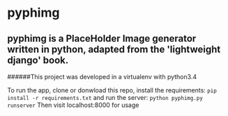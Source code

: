 # pyphimg


## pyphimg is a PlaceHolder Image generator written in python, adapted from the 'lightweight django' book.


######This project was developed in a virtualenv with python3.4

To run the app, clone or donwload this repo,
install the requirements:
`pip install -r requirements.txt`
and run the server:
`python pyphimg.py runserver`
Then visit localhost:8000 for usage


